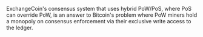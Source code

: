 ExchangeCoin's consensus system that uses hybrid PoW/PoS, where PoS can override PoW, is an answer to Bitcoin's problem where PoW miners hold a monopoly on consensus enforcement via their exclusive write access to the ledger.
